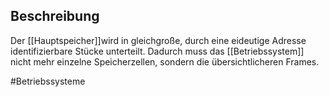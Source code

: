 ## Beschreibung
Der [[Hauptspeicher]]wird in gleichgroße, durch eine eideutige Adresse identifizierbare Stücke unterteilt.
Dadurch muss das [[Betriebssystem]] nicht mehr einzelne Speicherzellen, sondern die übersichtlicheren Frames.

#Betriebssysteme 